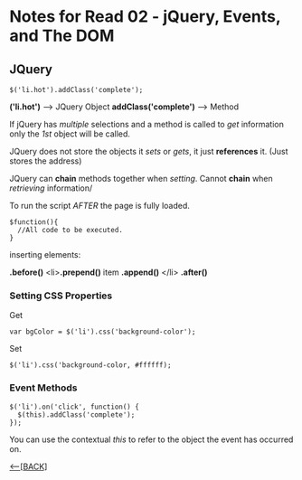 # Notes for Read 02 - jQuery, Events, and The DOM

## JQuery

`$('li.hot').addClass('complete');`

**('li.hot')**  --> JQuery Object
**addClass('complete')** --> Method

If jQuery has *multiple* selections and a method is called to *get* information only the *1st* object will be called.

JQuery does not store the objects it *sets* or *gets*, it just **references** it. (Just stores the address)

JQuery can **chain** methods together when *setting*.  Cannot **chain** when *retrieving* information/

To run the script *AFTER* the page is fully loaded.

``` 
$function(){
  //All code to be executed.
}
```

inserting elements:

**.before()** &lt;li&gt;**&#46;prepend()** item **.append()** &lt;/li&gt; **.after()**

### Setting CSS Properties

Get

```
var bgColor = $('li').css('background-color');
```
Set

```
$('li').css('background-color, #ffffff);
```

### Event Methods

```
$('li').on('click', function() {
  $(this).addClass('complete');
});
```

You can use the contextual *this* to refer to the object the event has occurred on.

[&lt;--&#91;BACK&#93;](/README.md)